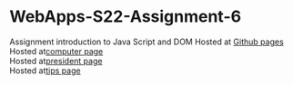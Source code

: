 # WebApps-S22-Assignment-6
Assignment introduction to Java Script and DOM
Hosted at <a href="https://github.com/44-563-Web-Apps-S22/webapps-s22-assignment-6-sravanijakkula/settings/pages">Github pages</a><br>
Hosted at<a href="computer.html">computer page</a><br>
Hosted at<a href="president.html">president page</a><br>
Hosted at<a href="tips.html">tips page</a>
